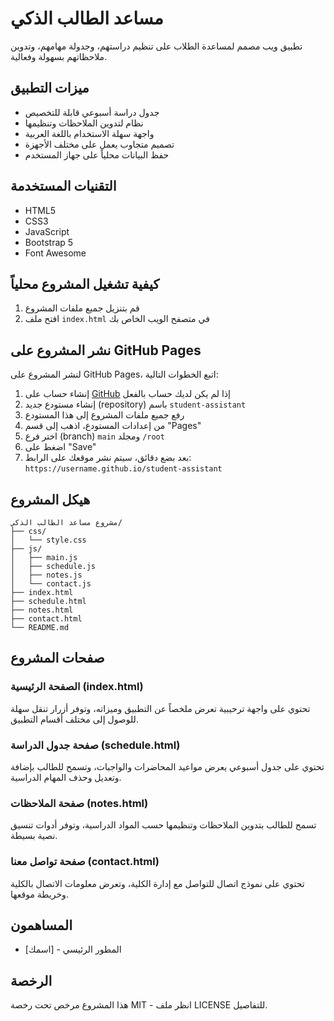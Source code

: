 # مساعد الطالب الذكي

تطبيق ويب مصمم لمساعدة الطلاب على تنظيم دراستهم، وجدولة مهامهم، وتدوين ملاحظاتهم بسهولة وفعالية.

## ميزات التطبيق

- جدول دراسة أسبوعي قابلة للتخصيص
- نظام لتدوين الملاحظات وتنظيمها
- واجهة سهلة الاستخدام باللغة العربية
- تصميم متجاوب يعمل على مختلف الأجهزة
- حفظ البيانات محلياً على جهاز المستخدم

## التقنيات المستخدمة

- HTML5
- CSS3
- JavaScript
- Bootstrap 5
- Font Awesome

## كيفية تشغيل المشروع محلياً

1. قم بتنزيل جميع ملفات المشروع
2. افتح ملف `index.html` في متصفح الويب الخاص بك

## نشر المشروع على GitHub Pages

لنشر المشروع على GitHub Pages، اتبع الخطوات التالية:

1. إنشاء حساب على [GitHub](https://github.com/) إذا لم يكن لديك حساب بالفعل
2. إنشاء مستودع جديد (repository) باسم `student-assistant`
3. رفع جميع ملفات المشروع إلى هذا المستودع
4. من إعدادات المستودع، اذهب إلى قسم "Pages"
5. اختر فرع (branch) `main` ومجلد `/root`
6. اضغط على "Save"
7. بعد بضع دقائق، سيتم نشر موقعك على الرابط: `https://username.github.io/student-assistant`

## هيكل المشروع

```
مشروع مساعد الطالب الذكي/
├── css/
│   └── style.css
├── js/
│   ├── main.js
│   ├── schedule.js
│   ├── notes.js
│   └── contact.js
├── index.html
├── schedule.html
├── notes.html
├── contact.html
└── README.md
```

## صفحات المشروع

### الصفحة الرئيسية (index.html)
تحتوي على واجهة ترحيبية تعرض ملخصاً عن التطبيق وميزاته، وتوفر أزرار تنقل سهلة للوصول إلى مختلف أقسام التطبيق.

### صفحة جدول الدراسة (schedule.html)
تحتوي على جدول أسبوعي يعرض مواعيد المحاضرات والواجبات، وتسمح للطالب بإضافة وتعديل وحذف المهام الدراسية.

### صفحة الملاحظات (notes.html)
تسمح للطالب بتدوين الملاحظات وتنظيمها حسب المواد الدراسية، وتوفر أدوات تنسيق نصية بسيطة.

### صفحة تواصل معنا (contact.html)
تحتوي على نموذج اتصال للتواصل مع إدارة الكلية، وتعرض معلومات الاتصال بالكلية وخريطة موقعها.

## المساهمون

- [اسمك] - المطور الرئيسي

## الرخصة

هذا المشروع مرخص تحت رخصة MIT - انظر ملف LICENSE للتفاصيل.

